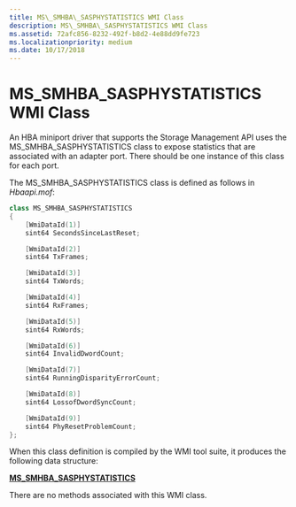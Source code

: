 ```yaml
---
title: MS\_SMHBA\_SASPHYSTATISTICS WMI Class
description: MS\_SMHBA\_SASPHYSTATISTICS WMI Class
ms.assetid: 72afc856-8232-492f-b8d2-4e88dd9fe723
ms.localizationpriority: medium
ms.date: 10/17/2018
---
```


# MS\_SMHBA\_SASPHYSTATISTICS WMI Class


An HBA miniport driver that supports the Storage Management API uses the MS\_SMHBA\_SASPHYSTATISTICS class to expose statistics that are associated with an adapter port. There should be one instance of this class for each port.

The MS\_SMHBA\_SASPHYSTATISTICS class is defined as follows in *Hbaapi.mof*:

```cpp
class MS_SMHBA_SASPHYSTATISTICS
{
    [WmiDataId(1)]
    sint64 SecondsSinceLastReset;

    [WmiDataId(2)]
    sint64 TxFrames;

    [WmiDataId(3)]
    sint64 TxWords;

    [WmiDataId(4)]
    sint64 RxFrames;

    [WmiDataId(5)]
    sint64 RxWords;

    [WmiDataId(6)]
    sint64 InvalidDwordCount;

    [WmiDataId(7)]
    sint64 RunningDisparityErrorCount;

    [WmiDataId(8)]
    sint64 LossofDwordSyncCount;

    [WmiDataId(9)]
    sint64 PhyResetProblemCount;
};
```

When this class definition is compiled by the WMI tool suite, it produces the following data structure:

[**MS\_SMHBA\_SASPHYSTATISTICS**](https://msdn.microsoft.com/library/windows/hardware/ff563175)

There are no methods associated with this WMI class.

 

 





